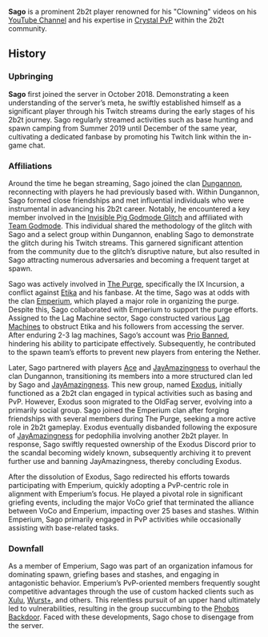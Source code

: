 **Sago** is a prominent 2b2t player renowned for his "Clowning" videos on his [YouTube Channel](https://www.youtube.com/@Sago2b2t/) and his expertise in [Crystal PvP](https://2b2t.miraheze.org/wiki/Crystal_PvP) within the 2b2t community.

## History
### Upbringing
**Sago** first joined the server in October 2018. Demonstrating a keen understanding of the server’s meta, he swiftly established himself as a significant player through his Twitch streams during the early stages of his 2b2t journey. Sago regularly streamed activities such as base hunting and spawn camping from Summer 2019 until December of the same year, cultivating a dedicated fanbase by promoting his Twitch link within the in-game chat.

### Affiliations
Around the time he began streaming, Sago joined the clan [Dungannon](https://2b2t.miraheze.org/wiki/Dungannon), reconnecting with players he had previously based with. Within Dungannon, Sago formed close friendships and met influential individuals who were instrumental in advancing his 2b2t career. Notably, he encountered a key member involved in the [Invisible Pig Godmode Glitch](https://2b2t.miraheze.org/wiki/Pig_Godmode) and affiliated with [Team Godmode](https://2b2t.miraheze.org/wiki/Team_Godmode). This individual shared the methodology of the glitch with Sago and a select group within Dungannon, enabling Sago to demonstrate the glitch during his Twitch streams. This garnered significant attention from the community due to the glitch’s disruptive nature, but also resulted in Sago attracting numerous adversaries and becoming a frequent target at spawn.

Sago was actively involved in [The Purge](https://2b2t.miraheze.org/wiki/The_Purge), specifically the IX Incursion, a conflict against [Etika](https://2b2t.miraheze.org/wiki/EtikaWNetwork) and his fanbase. At the time, Sago was at odds with the clan [Emperium](https://2b2t.miraheze.org/wiki/The_Emperium), which played a major role in organizing the purge. Despite this, Sago collaborated with Emperium to support the purge efforts. Assigned to the Lag Machine sector, Sago constructed various [Lag Machines](https://2b2t.miraheze.org/wiki/Lag_machine) to obstruct Etika and his followers from accessing the server. After enduring 2-3 lag machines, Sago’s account was [Prio Banned](https://2b2t.miraheze.org/wiki/Prio_Banned), hindering his ability to participate effectively. Subsequently, he contributed to the spawn team’s efforts to prevent new players from entering the Nether.

Later, Sago partnered with players [Ace](https://2b2t.miraheze.org/wiki/Ace) and [JayAmazingness](https://2b2t.miraheze.org/wiki/JayAmazingness) to overhaul the clan Dungannon, transitioning its members into a more structured clan led by Sago and [JayAmazingness](https://2b2t.miraheze.org/wiki/JayAmazingness). This new group, named [Exodus](https://2b2t.miraheze.org/wiki/Exodus), initially functioned as a 2b2t clan engaged in typical activities such as basing and PvP. However, Exodus soon migrated to the OldFag server, evolving into a primarily social group. Sago joined the Emperium clan after forging friendships with several members during The Purge, seeking a more active role in 2b2t gameplay. Exodus eventually disbanded following the exposure of [JayAmazingness](https://2b2t.miraheze.org/wiki/JayAmazingness) for pedophilia involving another 2b2t player. In response, Sago swiftly requested ownership of the Exodus Discord prior to the scandal becoming widely known, subsequently archiving it to prevent further use and banning JayAmazingness, thereby concluding Exodus.

After the dissolution of Exodus, Sago redirected his efforts towards participating with Emperium, quickly adopting a PvP-centric role in alignment with Emperium’s focus. He played a pivotal role in significant griefing events, including the major VoCo grief that terminated the alliance between VoCo and Emperium, impacting over 25 bases and stashes. Within Emperium, Sago primarily engaged in PvP activities while occasionally assisting with base-related tasks.

### Downfall
As a member of Emperium, Sago was part of an organization infamous for dominating spawn, griefing bases and stashes, and engaging in antagonistic behavior. Emperium’s PvP-oriented members frequently sought competitive advantages through the use of custom hacked clients such as [Xulu](https://2b2t.miraheze.org/wiki/Xulu), [Wurst+](https://2b2t.miraheze.org/wiki/Wurst%2B), and others. This relentless pursuit of an upper hand ultimately led to vulnerabilities, resulting in the group succumbing to the [Phobos Backdoor](https://2b2t.miraheze.org/wiki/Phobos_Backdoor). Faced with these developments, Sago chose to disengage from the server.